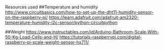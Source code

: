 Resources used
##Temperature and humidity
http://www.circuitbasics.com/how-to-set-up-the-dht11-humidity-sensor-on-the-raspberry-pi/
https://learn.adafruit.com/adafruit-am2320-temperature-humidity-i2c-sensor/python-circuitpython

##Weight
https://www.instructables.com/id/Arduino-Bathroom-Scale-With-50-Kg-Load-Cells-and-H/
https://tutorials-raspberrypi.com/digital-raspberry-pi-scale-weight-sensor-hx711/